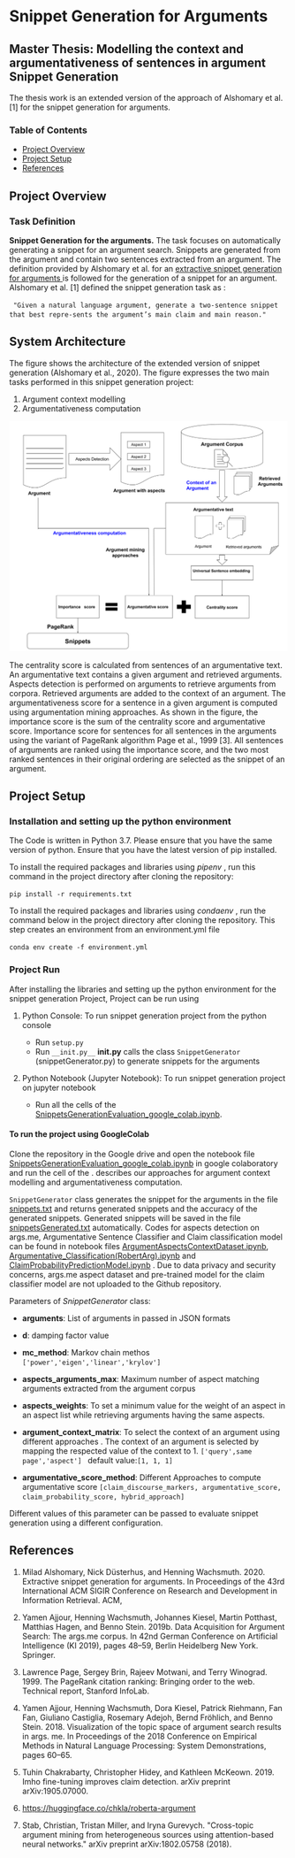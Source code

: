 # Snippet Generation for Arguments

## Master Thesis:  Modelling the context and argumentativeness of sentences in argument Snippet Generation 

The thesis work is an extended version of the approach of Alshomary et al. [1] for the snippet generation for arguments.


### Table of Contents


- [Project Overview](##project-overview)
- [Project Setup](#project-setup)
- [References](#references)




## Project Overview
### Task Definition
 **Snippet Generation for the arguments.** The task focuses on automatically generating a snippet for an argument search. Snippets are generated from the argument and contain two sentences extracted from an argument. The definition provided by Alshomary et al. for an [extractive snippet generation for arguments ](https://dl.acm.org/doi/10.1145/3397271.3401186 ) is followed for the generation of a snippet for an argument. Alshomary et al. [1] defined the snippet generation task as :


` "Given a natural language argument, generate a two-sentence snippet that best repre-sents the argument’s main claim and main reason."`
 
## System Architecture
The figure shows the architecture of the extended version of snippet generation (Alshomary et al., 2020). The figure expresses the two main tasks performed  in this snippet generation project:
1. Argument context modelling 
2. Argumentativeness computation


![System Architecture](./data/ThesisArchitecture.svg)


The centrality score is calculated from sentences of an argumentative text. An argumentative text contains a given argument and retrieved arguments. Aspects detection is performed on arguments to retrieve arguments from corpora. Retrieved arguments are added to the context of an argument. The argumentativeness score for a sentence in a given argument is computed using argumentation mining approaches. As shown in the figure, the importance score is the sum of the centrality score and argumentative score. Importance score for sentences for all sentences in the arguments using the variant of  PageRank algorithm Page et al., 1999 [3]. All sentences of arguments are ranked using the importance score, and the two most ranked sentences in their original ordering are selected as the snippet of an argument.


## Project Setup
### Installation and setting up the python environment
The Code is written in Python 3.7. Please ensure that you have the same version of python. Ensure that you have the latest version of pip installed. 

To install the required packages and libraries using _pipenv_ , run this command in the project directory after cloning the repository:

`pip install -r requirements.txt`

To install the required packages and libraries using _condaenv_ , run the command below in the project directory after cloning the repository. This step creates an environment from an environment.yml file

`conda env create -f environment.yml`

### Project Run
After installing the libraries and setting up the python environment for the snippet generation Project, Project can be run using 
1. Python Console: To run snippet generation project from the python console
   * Run `setup.py`
   * Run `__init.py__`
  __init.py__ calls the class `SnippetGenerator` (snippetGenerator.py) to  generate snippets for the arguments 
        
2. Python Notebook (Jupyter Notebook): To run snippet generation project on jupyter notebook
    * Run all the cells of the  [SnippetsGenerationEvaluation_google_colab.ipynb](SnippetsGenerationEvaluation_google_colab.ipynb). 
    
#### To run the project using GoogleColab
Clone the repository in the Google drive and open the notebook file [SnippetsGenerationEvaluation_google_colab.ipynb](SnippetsGenerationEvaluation_google_colab.ipynb) in google colaboratory and run the cell of the .
describes our approaches for argument context modelling and argumentativeness computation. 
    
`SnippetGenerator` class generates the snippet for the arguments in the file  [snippets.txt](data/snippets.txt) and returns generated snippets and the accuracy of the generated snippets. Generated snippets will be saved in the file 
[snippetsGenerated.txt](data/snippetsGenerated.txt) automatically.  Codes for aspects detection on args.me, Argumentative Sentence Classifier and Claim classification model can be found in notebook files [ArgumentAspectsContextDataset.ipynb](ArgumentAspectsContextDataset.ipynb), [Argumentative_Classification(RobertArg).ipynb](Argumentative_Classification(RobertArg).ipynb) and   
[ClaimProbabilityPredictionModel.ipynb](Argumentative_Classification(RobertArg).ipynb) . Due to data privacy and security concerns, args.me aspect dataset  and pre-trained model for the claim classifier model are not uploaded to the Github repository.

Parameters of _SnippetGenerator_ class:

- **arguments**: List of arguments in passed in JSON formats 

- **d**: damping factor value

- **mc_method**: Markov chain methos `['power','eigen','linear','krylov']`

- **aspects_arguments_max**: Maximum number of aspect matching arguments extracted from the argument corpus

- **aspects_weights**:  To set a minimum value for the weight of an aspect in an aspect list while retrieving arguments having the same aspects. 

- **argument_context_matrix**: To select the context of an argument using different approaches . The context of an argument is selected by mapping the respected value of the context to 1.
                            `['query',same page','aspect'] ` default value:`[1, 1, 1]`

- **argumentative_score_method**: Different Approaches  to compute argumentative score  `[claim_discourse_markers, argumentative_score, claim_probability_score, hybrid_approach]`





Different values of this parameter can be passed to evaluate snippet generation using a different configuration.   



## References

1. Milad Alshomary, Nick Düsterhus, and Henning Wachsmuth. 2020. Extractive snippet generation for arguments. In Proceedings of the 43rd International ACM SIGIR Conference on Research and Development in Information Retrieval. ACM,

2. Yamen Ajjour, Henning Wachsmuth, Johannes Kiesel, Martin Potthast, Matthias Hagen, and Benno
Stein. 2019b. Data Acquisition for Argument Search: The args.me corpus. In 42nd German Conference on Artificial Intelligence (KI 2019), pages 48–59, Berlin Heidelberg New York. Springer.

3. Lawrence Page, Sergey Brin, Rajeev Motwani, and Terry Winograd. 1999. The PageRank citation ranking: Bringing order to the web. Technical report, Stanford InfoLab.

4. Yamen Ajjour, Henning Wachsmuth, Dora Kiesel, Patrick Riehmann, Fan Fan, Giuliano Castiglia, Rosemary Adejoh, Bernd Fröhlich, and Benno Stein. 2018. Visualization of the topic space of argument search results in args. me. In Proceedings of the 2018 Conference on Empirical Methods in Natural Language Processing: System Demonstrations, pages 60–65.

5. Tuhin Chakrabarty, Christopher Hidey, and Kathleen McKeown. 2019. Imho fine-tuning improves claim detection. arXiv preprint arXiv:1905.07000. 

6. https://huggingface.co/chkla/roberta-argument

7. Stab, Christian, Tristan Miller, and Iryna Gurevych. "Cross-topic argument mining from heterogeneous sources using attention-based neural networks." arXiv preprint arXiv:1802.05758  (2018).

